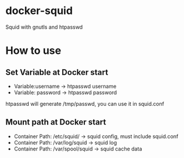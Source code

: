 # docker-squid
Squid with gnutls and htpasswd
# How to use
## Set Variable at Docker start
- Variable:username -> htpasswd username
- Variable: password -> htpasswd password

htpasswd will generate /tmp/passwd, you can use it in squid.conf
## Mount path at Docker start
- Container Path: /etc/squid/ -> squid config, must include squid.conf
- Container Path: /var/log/squid -> squid log
- Container Path: /var/spool/squid -> squid cache data